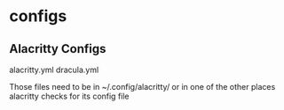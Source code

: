 # configs

## Alacritty Configs

alacritty.yml
dracula.yml

Those files need to be in ~/.config/alacritty/ or in one of the other places alacritty checks for its config file
